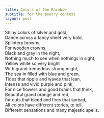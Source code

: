 ```yaml
---
title: Colors of the Rainbow
subtitle: for the poetry contest
layout: post
---
```

Shiny colors of silver and gold,<br/>
Dance across a fancy sheet very bold,<br/>
Splintery browns,<br/>
For wooden crowns,<br/>
Black and gray in the night,<br/>
Nothing much to see when nothings in sight,<br/>
Yellow white so very bright<br/>
With grand tremedous strong might,<br/>
The sea in filled with blue and green,<br/>
Tides that ripple and waves that lean,<br/>
Intense and vivid purple and pink,<br/>
For nice flowers and good brains that think,<br/>
Beautiful grand orange and red,<br/>
for cuts that bleed and fires that spread,<br/>
All colors have different stories, to tell,<br/>
Different sensations and many majestic spells.
